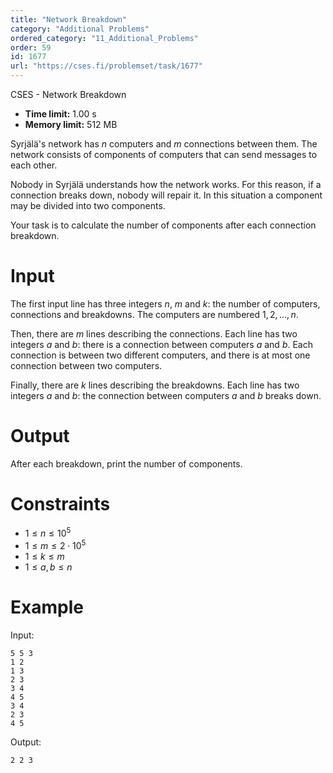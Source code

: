 ```yaml
---
title: "Network Breakdown"
category: "Additional Problems"
ordered_category: "11_Additional_Problems"
order: 59
id: 1677
url: "https://cses.fi/problemset/task/1677"
---
```


CSES - Network Breakdown

  * **Time limit:** 1.00 s
  * **Memory limit:** 512 MB

Syrjälä's network has $n$ computers and $m$ connections between them. The
network consists of components of computers that can send messages to each
other.

Nobody in Syrjälä understands how the network works. For this reason, if a
connection breaks down, nobody will repair it. In this situation a component
may be divided into two components.

Your task is to calculate the number of components after each connection
breakdown.

# Input

The first input line has three integers $n$, $m$ and $k$: the number of
computers, connections and breakdowns. The computers are numbered
$1,2,\dots,n$.

Then, there are $m$ lines describing the connections. Each line has two
integers $a$ and $b$: there is a connection between computers $a$ and $b$.
Each connection is between two different computers, and there is at most one
connection between two computers.

Finally, there are $k$ lines describing the breakdowns. Each line has two
integers $a$ and $b$: the connection between computers $a$ and $b$ breaks
down.

# Output

After each breakdown, print the number of components.

# Constraints

  * $1 \le n \le 10^5$
  * $1 \le m \le 2 \cdot 10^5$
  * $1 \le k \le m$
  * $1 \le a,b \le n$

# Example

Input:

    
    
    5 5 3
    1 2
    1 3
    2 3
    3 4
    4 5
    3 4
    2 3
    4 5
    

Output:

    
    
    2 2 3
    

